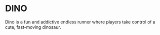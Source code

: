 # DINO
Dino is a fun and addictive endless runner where players take control of a cute, fast-moving dinosaur.

